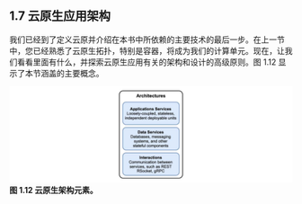 ## 1.7 云原生应用架构

我们已经到了定义云原并介绍在本书中所依赖的主要技术的最后一步。在上一节中，您已经熟悉了云原生拓扑，特别是容器，将成为我们的计算单元。现在，让我们看看里面有什么，并探索云原生应用有关的架构和设计的高级原则。图 1.12 显示了本节涵盖的主要概念。

![](../../assets/1.12.jpg)
**图 1.12 云原生架构元素。**